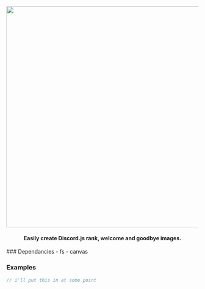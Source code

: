 <div align="center">
    <img src="url" width="580">
    <h4>Easily create Discord.js rank, welcome and goodbye images.</h4>
</div>
### Dependancies
- fs
- canvas

### Examples
```js
// i'll put this in at some point
```
